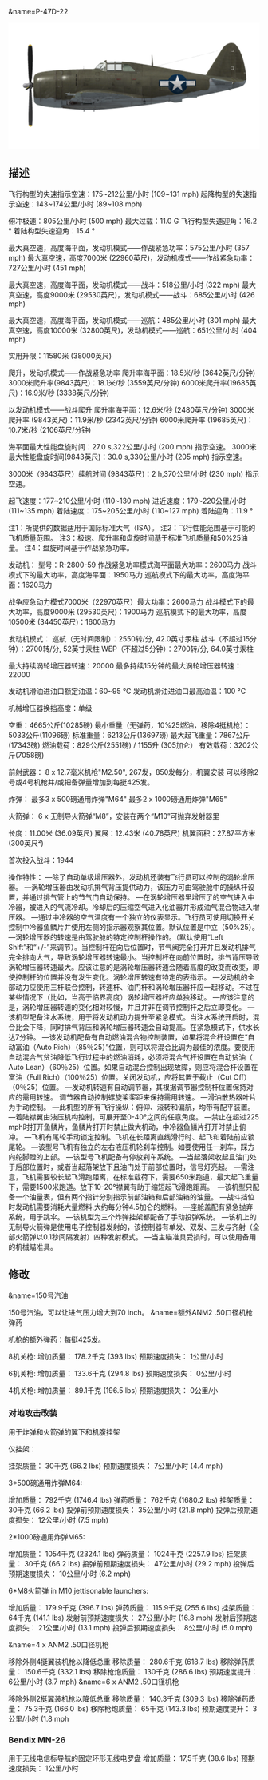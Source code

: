 &name=P-47D-22

![p47d22](../images/p47d22.png)

## 描述

飞行构型的失速指示空速：175~212公里/小时 (109~131 mph)
起降构型的失速指示空速：143~174公里/小时 (89~108 mph)

俯冲极速：805公里/小时 (500 mph)
最大过载：11.0 G
飞行构型失速迎角：16.2 °
着陆构型失速迎角：15.4 °

最大真空速，高度海平面，发动机模式——作战紧急功率：575公里/小时 (357 mph)
最大真空速，高度7000米 (22960英尺)，发动机模式——作战紧急功率：727公里/小时 (451 mph)

最大真空速，高度海平面，发动机模式——战斗：518公里/小时 (322 mph)
最大真空速，高度9000米 (29530英尺)，发动机模式——战斗：685公里/小时 (426 mph)

最大真空速，高度海平面，发动机模式——巡航：485公里/小时 (301 mph)
最大真空速，高度10000米 (32800英尺)，发动机模式——巡航：651公里/小时 (404 mph)

实用升限：11580米 (38000英尺)

爬升，发动机模式——作战紧急功率
爬升率海平面：18.5米/秒 (3642英尺/分钟)
3000米爬升率(9843英尺)：18.1米/秒 (3559英尺/分钟)
6000米爬升率(19685英尺)：16.9米/秒 (3338英尺/分钟)

以发动机模式——战斗爬升
爬升率海平面：12.6米/秒 (2480英尺/分钟)
3000米爬升率 (9843英尺)：11.9米/秒 (2342英尺/分钟)
6000米爬升率 (19685英尺)：10.7米/秒 (2106英尺/分钟)

海平面最大性能盘旋时间：27.0 s,322公里/小时 (200 mph) 指示空速。
3000米最大性能盘旋时间(9843英尺)：30.0 s,330公里/小时 (205 mph) 指示空速。

3000米（9843英尺）续航时间 (9843英尺)：2 h,370公里/小时 (230 mph) 指示空速。

起飞速度：177~210公里/小时 (110~130 mph)
进近速度：179~220公里/小时 (111~135 mph)
着陆速度：175~205公里/小时 (110~127 mph)
着陆迎角：11.9 °

注1：所提供的数据适用于国际标准大气（ISA）。
注2：飞行性能范围基于可能的飞机质量范围。
注3：极速、爬升率和盘旋时间基于标准飞机质量和50%25油量。
注4：盘旋时间基于作战紧急功率。

发动机：
型号：R-2800-59
作战紧急功率模式海平面最大功率：2600马力
战斗模式下的最大功率，高度海平面：1950马力
巡航模式下的最大功率，高度海平面：1620马力

战争应急动力模式7000米（22970英尺）最大功率：2600马力
战斗模式下的最大功率，高度9000米 (29530英尺)：1900马力
巡航模式下的最大功率，高度10500米 (34450英尺)：1600马力

发动机模式：
巡航（无时间限制）：2550转/分, 42.0英寸汞柱
战斗（不超过15分钟）：2700转/分, 52英寸汞柱
WEP（不超过5分钟）：2700转/分, 64.0英寸汞柱

最大持续涡轮增压器转速：20000
最多持续15分钟的最大涡轮增压器转速：22000

发动机滑油进油口额定油温：60~95 °C
发动机滑油进油口最高油温：100 °C

机械增压器换挡高度：单级

空重：4665公斤(10285磅)
最小重量（无弹药，10%25燃油，移除4挺机枪）：5033公斤(11096磅)
标准重量：6213公斤(13697磅)
最大起飞重量：7867公斤(17343磅)
燃油载荷：829公斤(2551磅) / 1155升 (305加仑）
有效载荷：3202公斤(7058磅)

前射武器：
8 x 12.7毫米机枪"M2.50", 267发，850发每分，机翼安装
可以移除2号或4号机枪并/或把备弹量增加到每挺425发。

炸弹：
最多3 x 500磅通用炸弹"M64"
最多2 x 1000磅通用炸弹"M65"

火箭弹：
6 x 无制导火箭弹“M8”，安装在两个“M10”可抛弃发射器里

长度：11.00米 (36.09英尺)
翼展：12.43米 (40.78英尺)
机翼面积：27.87平方米 (300英尺²)

首次投入战斗：1944

操作特性：
—除了自动单级增压器外，发动机还装有飞行员可以控制的涡轮增压器。
—涡轮增压器由发动机排气背压提供动力，该压力可由驾驶舱中的操纵杆设置，并通过排气管上的节气门自动保持。
—在涡轮增压器里增压了的空气进入中冷器，被进入的气流冷却。冷却后的压缩空气进入化油器并形成油气混合物进入增压器。
—通过中冷器的空气温度有一个独立的仪表显示。飞行员可使用切换开关控制中冷器鱼鳞片并使用左侧的指示器观察其位置。默认位置是中立（50%25）。
—涡轮增压器的转速是由驾驶舱的特定控制杆操作的。（默认使用“Left Shift”和“+/-”来调节）。当控制杆在向后位置时，节气阀完全打开并且发动机排气完全排向大气，导致涡轮增压器转速最小。当控制杆在向前位置时，排气背压导致涡轮增压器转速最大。应该注意的是涡轮增压器转速会随着高度的改变而改变，即使控制杆的位置并没有发生变化。涡轮增压转速有特定的表指示。
—发动机的全部动力应使用三杆联合控制，转速杆、油门杆和涡轮增压器杆应一起移动。不过在某些情况下（比如，当高于临界高度）涡轮增压器杆应单独移动。
—应该注意的是，涡轮增压器转速的变化相对较慢，并且并非在调节控制杆之后立即变化。
—该机型配备注水系统，用于将发动机动力提升至紧急模式。当注水系统开启时，混合比会下降，同时排气背压和涡轮增压器转速会自动提高。在紧急模式下，供水长达7分钟。
—该发动机配备有自动燃油混合物控制装置，如果将混合杆设置在“自动富油（Auto Rich）（85％25）”位置，则可以将混合比调为最佳的浓度。要使用自动混合气贫油降低飞行过程中的燃油消耗，必须将混合气杆设置在自动贫油（ Auto Lean）（60％25）位置。如果自动混合控制出现故障，则应将混合杆设置在富油（Full Rich）（100％25）位置。关闭发动机，应将其置于截止（Cut Off）（0％25）位置。
—发动机转速有自动调节器，其根据调节器控制杆位置保持对应的需用转速。 调节器自动控制螺旋桨桨距来保持需用转速。
—滑油散热器叶片为手动控制。
—此机型的所有飞行操纵：俯仰、滚转和偏航，均带有配平装置。
—着陆襟翼由液压机构控制，可展开至0-40°之间的任意角度。
—禁止在超过225 mph时打开鱼鳞片，鱼鳞片打开时禁止做大机动，中冷器鱼鳞片打开时禁止俯冲。
—飞机有尾轮手动锁定控制。飞机在长距离直线滑行时、起飞和着陆前应锁尾轮。
—该型号飞机有独立的左右液压机轮刹车控制。如要使用任一刹车，踩方向舵脚蹬的上部。
—该型号飞机配备有停放刹车系统。
—当起落架收起且油门处于后部位置时，或者当起落架放下且油门处于前部位置时，信号灯亮起。
—需注意，飞机需要较长起飞滑跑距离，在标准载荷下，需要650米跑道，最大起飞重量下，需要1500米跑道。放下10-20°襟翼有助于缩短起飞滑跑距离。 
—该机型只配备一个油量表，但有两个指针分别指示前部油箱和后部油箱的油量。
—战斗挡位时发动机需要消耗大量燃料,大约每分钟4.5加仑的燃料。
—座舱盖配有紧急抛弃系统，用于跳伞。
—该机型为三个炸弹挂架都配备了手动投弹系统。
—该机上的无制导火箭弹是使用电子控制器发射的，该控制器有单发、双发、三发与齐射（全部火箭弹以0.1秒间隔发射）四种发射模式。
—当主瞄准具受损时，可以使用备用的机械瞄准具。

## 修改
&name=150号汽油

150号汽油，可以让进气压力增大到70 inch。
&name=额外ANM2 .50口径机枪弹药

机枪的额外弹药：每挺425发。

8机关枪:
增加质量： 178.2千克 (393 lbs)
预期速度损失： 1公里/小时

6机关枪:
增加质量： 133.6千克 (294.8 lbs)
预期速度损失： 0公里/小时

4机关枪:
增加质量： 89.1千克 (196.5 lbs)
预期速度损失： 0公里/小
### 对地攻击改装

用于炸弹和火箭弹的翼下和机腹挂架

仅挂架：

挂架质量： 30千克 (66.2 lbs)
预期速度损失： 7公里/小时 (4.4 mph)

3*500磅通用炸弹M64:

增加质量： 792千克 (1746.4 lbs)
弹药质量： 762千克 (1680.2 lbs)
挂架质量： 30千克 (66.2 lbs)
投弹前预期速度损失： 35公里/小时 (21.8 mph)
投弹后预期速度损失： 12公里/小时 (7.5 mph) 

2*1000磅通用炸弹M65:

增加质量： 1054千克 (2324.1 lbs)
弹药质量： 1024千克 (2257.9 lbs)
挂架质量： 30千克 (66.2 lbs)
投弹前预期速度损失： 47公里/小时 (29.2 mph)
投弹后预期速度损失： 10公里/小时 (6.2 mph)

6*M8火箭弹 in M10 jettisonable launchers:

增加质量： 179.9千克 (396.7 lbs)
弹药质量： 115.9千克 (255.6 lbs)
挂架质量： 64千克 (141.1 lbs)
发射前预期速度损失： 27公里/小时 (16.8 mph)
发射后预期速度损失： 21公里/小时 (13.1 mph)
投弹后预期速度损失： 8公里/小时 (5.0 mph)

&name=4 x ANM2 .50口径机枪

移除外侧4挺翼装机枪以降低总重
移除质量： 280.6千克 (618.7 lbs)
移除弹药质量： 150.6千克 (332.1 lbs)
移除枪炮质量： 130千克 (286.6 lbs)
预期速度提升： 6公里/小时 (3.7 mph)
&name=6 x ANM2 .50口径机枪

移除外侧2挺翼装机枪以降低总重
移除质量： 140.3千克 (309.3 lbs)
移除弹药质量： 75.3千克 (166.0 lbs)
移除枪炮质量： 65千克 (143.3 lbs)
预期速度提升： 3公里/小时 (1.8 mph
### Bendix MN-26

用于无线电信标导航的固定环形无线电罗盘
增加质量： 17,5千克 (38.6 lbs)
预期速度损失： 1公里/小时
